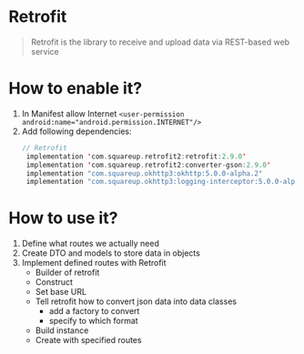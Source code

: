 # Retrofit

> Retrofit is the library to receive and upload data via REST-based web service

# How to enable it?

1. In Manifest allow Internet
   ```<user-permission android:name="android.permission.INTERNET"/>```
2. Add following dependencies:  
   ```kotlin
   // Retrofit
    implementation 'com.squareup.retrofit2:retrofit:2.9.0'
    implementation 'com.squareup.retrofit2:converter-gson:2.9.0'
    implementation "com.squareup.okhttp3:okhttp:5.0.0-alpha.2"
    implementation "com.squareup.okhttp3:logging-interceptor:5.0.0-alpha.2"
   ```

# How to use it?

1. Define what routes we actually need
2. Create DTO and models to store data in objects
3. Implement defined routes with Retrofit
   - Builder of retrofit
   - Construct
   - Set base URL
   - Tell retrofit how to convert json data into data classes
     - add a factory to convert
     - specify to which format
   - Build instance
   - Create with specified routes
